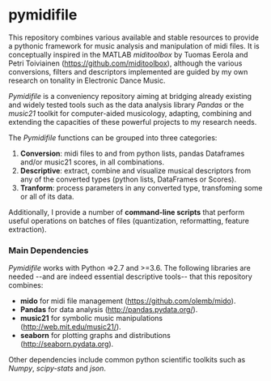 # pymidifile

This repository combines various available and stable resources to provide a pythonic framework for music analysis and manipulation of midi files. It is conceptually inspired in the MATLAB *miditoolbox* by Tuomas Eerola and Petri Toiviainen (https://github.com/miditoolbox), although the various conversions, filters and descriptors implemented are guided by my own research on tonality in Electronic Dance Music.

*Pymidifile* is a conveniency repository aiming at bridging already existing and widely tested tools such as the data analysis library *Pandas* or the *music21* toolkit for computer-aided musicology, adapting, combining and extending the capacities of these powerful projects to my research needs.

The *Pymidifile* functions can be grouped into three categories: 

1) **Conversion**: midi files to and from python lists, pandas Dataframes and/or music21 scores, in all combinations.
2) **Descriptive**: extract, combine and visualize musical descriptors from any of the converted types (python lists, DataFrames or Scores).
3) **Tranform**: process parameters in any converted type, transfoming some or all of its data.

Additionally, I provide a number of **command-line scripts** that perform useful operations on batches of files (quantization, reformatting, feature extraction).

### Main Dependencies

*Pymidifile* works with Python =>2.7 and >=3.6. The following libraries are needed --and are indeed essential descriptive tools-- that this repository combines:

- **mido** for midi file management (https://github.com/olemb/mido).
- **Pandas** for data analysis (http://pandas.pydata.org/).
- **music21** for symbolic music manipulations (http://web.mit.edu/music21/). 
- **seaborn** for plotting graphs and distributions (http://seaborn.pydata.org).

Other dependencies include common python scientific toolkits such as *Numpy*, *scipy-stats* and *json*.
